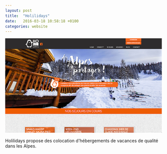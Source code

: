 ```yaml
---
layout: post
title:  "Holilidays"
date:   2016-03-18 10:58:18 +0100
categories: website
---
```

![Holilidays](/assets/holilidays.png)

Holilidays propose des colocation d'hébergements de vacances de qualité dans les Alpes.
